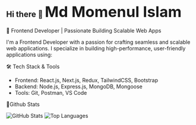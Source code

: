 ## Hi there 👋 <span style="font-size:40px">Md Momenul Islam</span>


🚀 Frontend Developer | Passionate Building Scalable Web Apps

I'm a Frontend Developer with a passion for crafting seamless and scalable web applications. I specialize in building high-performance, user-friendly applications using:

🛠️ Tech Stack & Tools
* Frontend: React.js, Next.js, Redux, TailwindCSS, Bootstrap
* Backend: Node.js, Express.js, MongoDB, Mongoose
* Tools: Git, Postman, VS Code


📌Github Stats       

![GitHub Stats](https://github-readme-stats.vercel.app/api?username=momenul162&show_icons=true&theme=default)
![Top Languages](https://github-readme-stats.vercel.app/api/top-langs/?username=momenul162&layout=compact)
